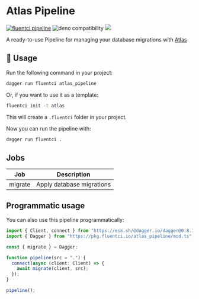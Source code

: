 # Atlas Pipeline

[![fluentci pipeline](https://img.shields.io/badge/dynamic/json?label=pkg.fluentci.io&labelColor=%23000&color=%23460cf1&url=https%3A%2F%2Fapi.fluentci.io%2Fv1%2Fpipeline%2Fatlas_pipeline&query=%24.version)](https://pkg.fluentci.io/atlas_pipeline)
![deno compatibility](https://shield.deno.dev/deno/^1.34)
[![](https://img.shields.io/codecov/c/gh/fluent-ci-templates/atlas-pipeline)](https://codecov.io/gh/fluent-ci-templates/atlas-pipeline)

A ready-to-use Pipeline for managing your database migrations with [Atlas](https://atlasgo.io/)

## 🚀 Usage

Run the following command in your project:

```bash
dagger run fluentci atlas_pipeline
```

Or, if you want to use it as a template:

```bash
fluentci init -t atlas
```

This will create a `.fluentci` folder in your project.

Now you can run the pipeline with:

```bash
dagger run fluentci .
```

## Jobs

| Job       | Description               |
| --------- | ------------------------- |
| migrate   | Apply database migrations |

## Programmatic usage

You can also use this pipeline programmatically:

```ts
import { Client, connect } from "https://esm.sh/@dagger.io/dagger@0.8.1";
import { Dagger } from "https://pkg.fluentci.io/atlas_pipeline/mod.ts";

const { migrate } = Dagger;

function pipeline(src = ".") {
  connect(async (client: Client) => {
    await migrate(client, src);
  });
}

pipeline();
```
